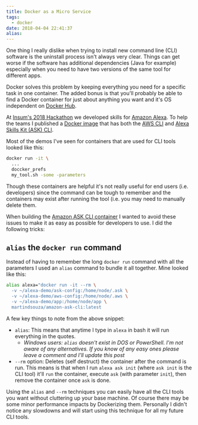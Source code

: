 ```yaml
---
title: Docker as a Micro Service
tags:
  - docker
date: 2018-04-04 22:41:37
alias:
---
```



One thing I really dislike when trying to install new command line (CLI) software is the uninstall process isn't always very clear. Things can get worse if the software has additional dependencies (Java for example) especially when you need to have two versions of the same tool for different apps.

Docker solves this problem by keeping everything you need for a specific task in one container. The added bonus is that you'll probably be able to find a Docker container for just about anything you want and it's OS independent on [Docker Hub](https://hub.docker.com/).

At [Insum's 2018 Hackathon](https://www.insum.ca/hackathon-opportunity-work-with-new-technology/) we developed skills for [Amazon Alexa](https://alexa.amazon.com). To help the teams I published a [Docker image](https://hub.docker.com/r/martindsouza/amazon-ask-cli/) that has both the [AWS CLI](https://aws.amazon.com/cli/) and [Alexa Skills Kit (ASK) CLI](https://developer.amazon.com/docs/smapi/quick-start-alexa-skills-kit-command-line-interface.html). 

Most of the demos I've seen for containers that are used for CLI tools looked like this:

```bash
docker run -it \
  ...
  doccker_prefs
  my_tool.sh -some -parameters
```

Though these containers are helpful it's not really useful for end users (i.e. developers) since the command can be tough to remember and the containers may exist after running the tool (i.e. you may need to manually delete them.

When building the [Amazon ASK CLI container](https://hub.docker.com/r/martindsouza/amazon-ask-cli/) I wanted to avoid these issues to make it as easy as possible for developers to use. I did the following tricks:

## `alias` the `docker run` command

Instead of having to remember the long `docker run` command with all the parameters I used an `alias` command to bundle it all together. Mine looked like this:

```bash
alias alexa="docker run -it --rm \
  -v ~/alexa-demo/ask-config:/home/node/.ask \
  -v ~/alexa-demo/aws-config:/home/node/.aws \
  -v ~/alexa-demo/app:/home/node/app \
  martindsouza/amazon-ask-cli:latest 
```

A few key things to note from the above snippet:

- `alias`: This means that anytime I type in `alexa` in bash it will run everything in the quotes.
  - _Windows users: `alias` doesn't exist in DOS or PowerShell. I'm not aware of any alternatives. If you know of any easy ones please leave a comment and I'll update this post_
- `--rm` option: Deletes (self destruct) the container after the command is run. This means is that when I run `alexa ask init` (where `ask init` is the CLI tool) it'll `run` the container, execute `ask` (with parameter `init`), then remove the container once `ask` is done.

Using the `alias` and `--rm` techniques you can easily have all the CLI tools you want without cluttering up your base machine. Of course there may be some minor performance impacts by Dockerizing them. Personally I didn't notice any slowdowns and will start using this technique for all my future CLI tools.

